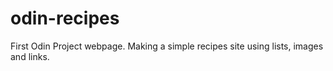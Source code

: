 # odin-recipes


First Odin Project webpage. Making a simple recipes site using lists, images and links.
